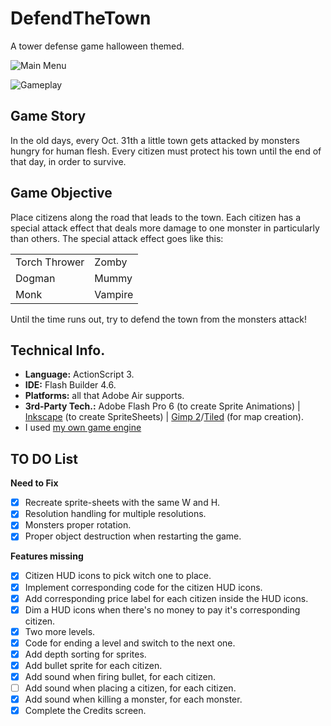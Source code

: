 DefendTheTown
=============

A tower defense game halloween themed.

![Main Menu](https://lh4.googleusercontent.com/-2gawYYGIC8I/Uv5-a_XsUfI/AAAAAAAAQ8Q/5NUw4fzF5qE/w983-h553-no/Screenshot_2014-02-14-16-04-48.png)

![Gameplay](https://lh3.googleusercontent.com/-5Lv2tztZJao/Uv5-ZIXCYgI/AAAAAAAAQ74/pk-plxETKwY/w983-h553-no/Screenshot_2014-02-14-16-05-32.png)

Game Story
----------

In the old days, every Oct. 31th a little town gets attacked by monsters hungry for human flesh. Every citizen must protect his town until the end of that day, in order to survive.

Game Objective
--------------

Place citizens along the road that leads to the town. Each citizen has a special attack effect that deals more damage to one monster in particularly than others. The special attack effect goes like this:

<table>
<tr>
<td> Torch Thrower </td>
<td> Zomby </td>
</tr>
<tr>
<td> Dogman </td>
<td> Mummy </td>
</tr>
<tr>
<td> Monk </td>
<td> Vampire </td>
</tr>
</table>

Until the time runs out, try to defend the town from the monsters attack!

Technical Info.
---------------

- <b>Language:</b> ActionScript 3.
- <b>IDE:</b> Flash Builder 4.6.
- <b>Platforms:</b> all that Adobe Air supports.
- <b>3rd-Party Tech.:</b> Adobe Flash Pro 6 (to create Sprite Animations) | [Inkscape](http://www.inkscape.org/) (to create SpriteSheets) | [Gimp 2](http://www.gimp.org/)/[Tiled](http://www.mapeditor.org/) (for map creation).
- I used [my own game engine](https://github.com/Xertz/MyFirstEngine)

TO DO List
----------

<b>Need to Fix</b>

- [x] Recreate sprite-sheets with the same W and H.
- [x] Resolution handling for multiple resolutions.
- [x] Monsters proper rotation.
- [x] Proper object destruction when restarting the game.

<b>Features missing</b>

- [x] Citizen HUD icons to pick witch one to place.
- [x] Implement corresponding code for the citizen HUD icons.
- [x] Add corresponding price label for each citizen inside the HUD icons.
- [x] Dim a HUD icons when there's no money to pay it's corresponding citizen.
- [x] Two more levels.
- [x] Code for ending a level and switch to the next one.
- [x] Add depth sorting for sprites.
- [x] Add bullet sprite for each citizen.
- [x] Add sound when firing bullet, for each citizen.
- [ ] Add sound when placing a citizen, for each citizen.
- [x] Add sound when killing a monster, for each monster.
- [x] Complete the Credits screen.
